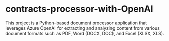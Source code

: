 # contracts-processor-with-OpenAI
This project is a Python-based document processor application that leverages Azure OpenAI for extracting and analyzing content from various document formats such as PDF, Word (DOCX, DOC), and Excel (XLSX, XLS).

